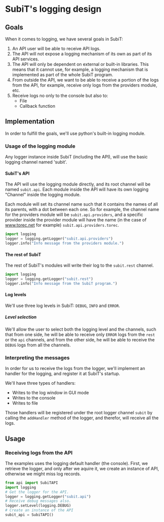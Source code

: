 # SubiT's logging design

## Goals

When it comes to logging, we have several goals in SubiT:

1. An API user will be able to receive API logs.
2. The API will not expose a logging mechanism of its own as part of its API 
services.
3. The API will only be dependent on external or built-in libraries. This means
that it cannot use, for example, a logging mechanism that is implemented as part
of the whole SubiT program.
4. From outside the API, we want to be able to receive a portion of the logs 
from the API, for example, receive only logs from the providers module, etc.
5. Receive logs no only to the console but also to:
    - File
    - Callback function

## Implementation

In order to fulfill the goals, we'll use python's built-in logging module.

### Usage of the logging module

Any logger instance inside SubiT (including the API), will use the basic logging
channel named 'subit'.

#### SubiT's API

The API will use the logging module directly, and its root channel will be named
`subit.api`. Each module inside the API will have its own logging "Channel" 
inside the logging module.

Each module will set its channel name such that it contains the names of all
its parents, with a dot between each one. So for example, the channel name for 
the providers module will be `subit.api.providers`, and a specific provider 
inside the provider module will have the name (in the case of www.torec.net for 
example) `subit.api.providers.torec`.

```python
import logging
logger = logging.getLogger("subit.api.providers")
logger.info("Info message from the providers module.")
```

#### The rest of SubiT

The rest of SubiT's modules will write their log to the `subit.rest` channel.

```python
import logging
logger = logging.getLogger("subit.rest")
logger.info("Info message from the SubiT program.")
```
#### Log levels

We'll use three log levels in SubiT: `DEBUG`, `INFO` and `ERROR`. 

##### Level selection

We'll allow the user to select both the logging level and the channels, such 
that from one side, he will be able to receive only `ERROR` logs from the `rest`
or the `api` channels, and from the other side, he will be able to receive the
`DEBUG` logs from all the channels.

### Interpreting the messages

In order for us to receive the logs from the logger, we'll implement an handler
for the logging, and register it at SubiT's startup.

We'll have three types of handlers:

* Writes to the log window in GUI mode
* Writes to the console
* Writes to file

Those handlers will be registered under the root logger channel `subit` by 
calling the `addHandler` method of the logger, and therefor, will receive all 
the logs.


## Usage

### Receiving logs from the API

The examples uses the logging default handler (the console). First, we retrieve
the logger, and only after we aquire it, we create an instance of API, otherwise
we might miss log records.

```python
from api import SubiTAPI
import logging
# Get the logger for the API.
logger = logging.getLogger("subit.api")
# Receive debug messages also.
logger.setLevel(logging.DEBUG)
# Create an instance of the API
subit_api = SubiTAPI()
```


